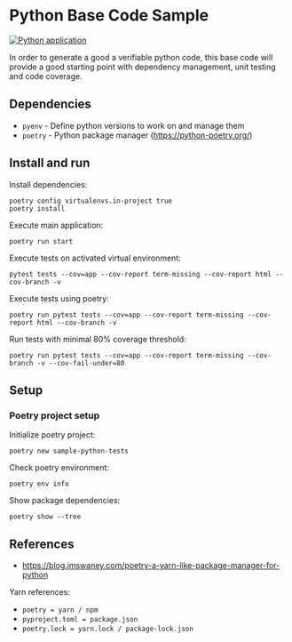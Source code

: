 # Python Base Code Sample

[![Python application](https://github.com/fbrcode/sample-python-tests/actions/workflows/python-app.yml/badge.svg)](https://github.com/fbrcode/sample-python-tests/actions/workflows/python-app.yml)

In order to generate a good a verifiable python code, this base code will provide a good starting point with dependency management, unit testing and code coverage.

## Dependencies

- `pyenv` - Define python versions to work on and manage them
- `poetry` - Python package manager (<https://python-poetry.org/>)

## Install and run

Install dependencies:

```shell
poetry config virtualenvs.in-project true
poetry install
```

Execute main application:

```shell
poetry run start
```

Execute tests on activated virtual environment:

```shell
pytest tests --cov=app --cov-report term-missing --cov-report html --cov-branch -v
```

Execute tests using poetry:

```shell
poetry run pytest tests --cov=app --cov-report term-missing --cov-report html --cov-branch -v
```

Run tests with minimal 80% coverage threshold:

```shell
poetry run pytest tests --cov=app --cov-report term-missing --cov-branch -v --cov-fail-under=80
```

## Setup

### Poetry project setup

Initialize poetry project:

```shell
poetry new sample-python-tests
```

Check poetry environment:

```shell
poetry env info
```

Show package dependencies:

```shell
poetry show --tree
```

## References

- <https://blog.jmswaney.com/poetry-a-yarn-like-package-manager-for-python>

Yarn references:

- `poetry = yarn / npm`
- `pyproject.toml = package.json`
- `poetry.lock = yarn.lock / package-lock.json`
